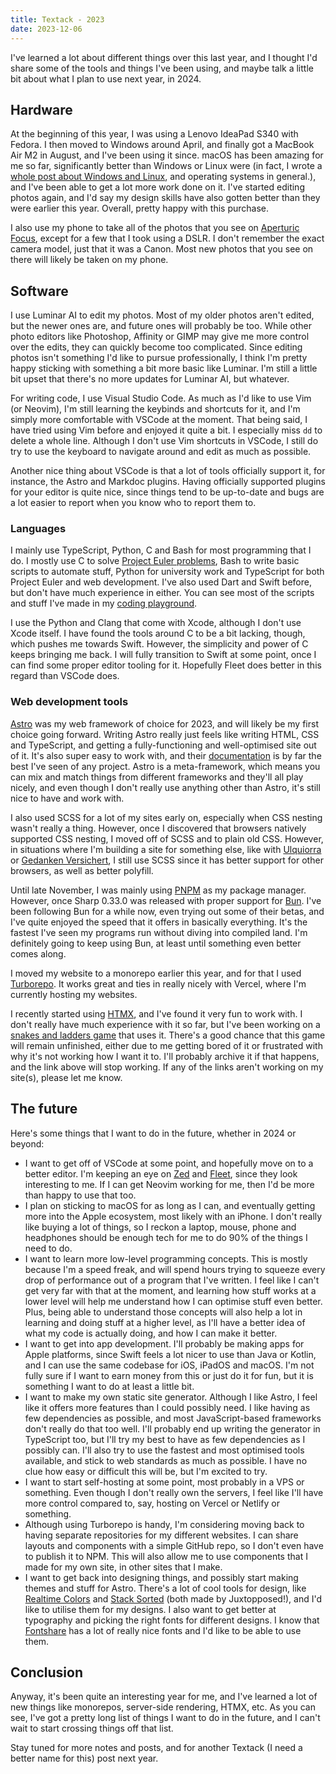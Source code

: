 ```yaml
---
title: Textack - 2023
date: 2023-12-06
---
```


I've learned a lot about different things over this last year, and I thought I'd share some of the tools and things I've been using, and maybe talk a little bit about what I plan to use next year, in 2024.

## Hardware

At the beginning of this year, I was using a Lenovo IdeaPad S340 with Fedora. I then moved to Windows around April, and finally got a MacBook Air M2 in August, and I've been using it since. macOS has been amazing for me so far, significantly better than Windows or Linux were (in fact, I wrote a [whole post about Windows and Linux](/tech/operating-systems), and operating systems in general.), and I've been able to get a lot more work done on it. I've started editing photos again, and I'd say my design skills have also gotten better than they were earlier this year. Overall, pretty happy with this purchase.

I also use my phone to take all of the photos that you see on [Aperturic Focus](https://gallery.zerolimits.dev), except for a few that I took using a DSLR. I don't remember the exact camera model, just that it was a Canon. Most new photos that you see on there will likely be taken on my phone.

## Software

I use Luminar AI to edit my photos. Most of my older photos aren't edited, but the newer ones are, and future ones will probably be too. While other photo editors like Photoshop, Affinity or GIMP may give me more control over the edits, they can quickly become too complicated. Since editing photos isn't something I'd like to pursue professionally, I think I'm pretty happy sticking with something a bit more basic like Luminar. I'm still a little bit upset that there's no more updates for Luminar AI, but whatever.

For writing code, I use Visual Studio Code. As much as I'd like to use Vim (or Neovim), I'm still learning the keybinds and shortcuts for it, and I'm simply more comfortable with VSCode at the moment. That being said, I have tried using Vim before and enjoyed it quite a bit. I especially miss `dd` to delete a whole line. Although I don't use Vim shortcuts in VSCode, I still do try to use the keyboard to navigate around and edit as much as possible.

Another nice thing about VSCode is that a lot of tools officially support it, for instance, the Astro and Markdoc plugins. Having officially supported plugins for your editor is quite nice, since things tend to be up-to-date and bugs are a lot easier to report when you know who to report them to.

### Languages

I mainly use TypeScript, Python, C and Bash for most programming that I do. I mostly use C to solve [Project Euler problems](https://gitlab.com/noClaps/project-euler), Bash to write basic scripts to automate stuff, Python for university work and TypeScript for both Project Euler and web development. I've also used Dart and Swift before, but don't have much experience in either. You can see most of the scripts and stuff I've made in my [coding playground](https://gitlab.com/noClaps/playground).

I use the Python and Clang that come with Xcode, although I don't use Xcode itself. I have found the tools around C to be a bit lacking, though, which pushes me towards Swift. However, the simplicity and power of C keeps bringing me back. I will fully transition to Swift at some point, once I can find some proper editor tooling for it. Hopefully Fleet does better in this regard than VSCode does.

### Web development tools

[Astro](https://astro.build) was my web framework of choice for 2023, and will likely be my first choice going forward. Writing Astro really just feels like writing HTML, CSS and TypeScript, and getting a fully-functioning and well-optimised site out of it. It's also super easy to work with, and their [documentation](https://docs.astro.build) is by far the best I've seen of any project. Astro is a meta-framework, which means you can mix and match things from different frameworks and they'll all play nicely, and even though I don't really use anything other than Astro, it's still nice to have and work with.

I also used SCSS for a lot of my sites early on, especially when CSS nesting wasn't really a thing. However, once I discovered that browsers natively supported CSS nesting, I moved off of SCSS and to plain old CSS. However, in situations where I'm building a site for something else, like with [Ulquiorra](https://ucp.mester.info) or [Gedanken Versichert](https://gedankenversichert.com), I still use SCSS since it has better support for other browsers, as well as better polyfill.

Until late November, I was mainly using [PNPM](https://pnpm.io) as my package manager. However, once Sharp 0.33.0 was released with proper support for [Bun](https://bun.sh). I've been following Bun for a while now, even trying out some of their betas, and I've quite enjoyed the speed that it offers in basically everything. It's the fastest I've seen my programs run without diving into compiled land. I'm definitely going to keep using Bun, at least until something even better comes along.

I moved my website to a monorepo earlier this year, and for that I used [Turborepo](https://turbo.build). It works great and ties in really nicely with Vercel, where I'm currently hosting my websites.

I recently started using [HTMX](https://htmx.org), and I've found it very fun to work with. I don't really have much experience with it so far, but I've been working on a [snakes and ladders game](https://snakes-and-ladders.zerolimits.dev) that uses it. There's a good chance that this game will remain unfinished, either due to me getting bored of it or frustrated with why it's not working how I want it to. I'll probably archive it if that happens, and the link above will stop working. If any of the links aren't working on my site(s), please let me know.

## The future

Here's some things that I want to do in the future, whether in 2024 or beyond:

- I want to get off of VSCode at some point, and hopefully move on to a better editor. I'm keeping an eye on [Zed](https://zed.dev) and [Fleet](https://www.jetbrains.com/fleet), since they look interesting to me. If I can get Neovim working for me, then I'd be more than happy to use that too.
- I plan on sticking to macOS for as long as I can, and eventually getting more into the Apple ecosystem, most likely with an iPhone. I don't really like buying a lot of things, so I reckon a laptop, mouse, phone and headphones should be enough tech for me to do 90% of the things I need to do.
- I want to learn more low-level programming concepts. This is mostly because I'm a speed freak, and will spend hours trying to squeeze every drop of performance out of a program that I've written. I feel like I can't get very far with that at the moment, and learning how stuff works at a lower level will help me understand how I can optimise stuff even better. Plus, being able to understand those concepts will also help a lot in learning and doing stuff at a higher level, as I'll have a better idea of what my code is actually doing, and how I can make it better.
- I want to get into app development. I'll probably be making apps for Apple platforms, since Swift feels a lot nicer to use than Java or Kotlin, and I can use the same codebase for iOS, iPadOS and macOS. I'm not fully sure if I want to earn money from this or just do it for fun, but it is something I want to do at least a little bit.
- I want to make my own static site generator. Although I like Astro, I feel like it offers more features than I could possibly need. I like having as few dependencies as possible, and most JavaScript-based frameworks don't really do that too well. I'll probably end up writing the generator in TypeScript too, but I'll try my best to have as few dependencies as I possibly can. I'll also try to use the fastest and most optimised tools available, and stick to web standards as much as possible. I have no clue how easy or difficult this will be, but I'm excited to try.
- I want to start self-hosting at some point, most probably in a VPS or something. Even though I don't really own the servers, I feel like I'll have more control compared to, say, hosting on Vercel or Netlify or something.
- Although using Turborepo is handy, I'm considering moving back to having separate repositories for my different websites. I can share layouts and components with a simple GitHub repo, so I don't even have to publish it to NPM. This will also allow me to use components that I made for my own site, in other sites that I make.
- I want to get back into designing things, and possibly start making themes and stuff for Astro. There's a lot of cool tools for design, like [Realtime Colors](https://realtimecolors.com) and [Stack Sorted](https://stacksorted.com) (both made by Juxtopposed!), and I'd like to utilise them for my designs. I also want to get better at typography and picking the right fonts for different designs. I know that [Fontshare](https://fontshare.com) has a lot of really nice fonts and I'd like to be able to use them.

## Conclusion

Anyway, it's been quite an interesting year for me, and I've learned a lot of new things like monorepos, server-side rendering, HTMX, etc. As you can see, I've got a pretty long list of things I want to do in the future, and I can't wait to start crossing things off that list.

Stay tuned for more notes and posts, and for another Textack (I need a better name for this) post next year.
